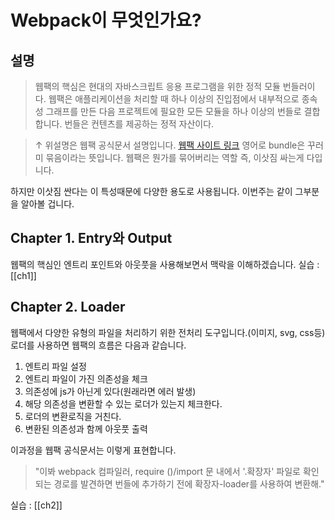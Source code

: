 # Webpack이 무엇인가요?

## 설명

> 웹팩의 핵심은 현대의 자바스크립트 응용 프로그램을 위한 정적 모듈 번들러이다.
> 웹팩은 애플리케이션을 처리할 때 하나 이상의 진입점에서 내부적으로 종속성 그래프를 만든 다음 프로젝트에 필요한 모든 모듈을 하나 이상의 번들로 결합합니다. 번들은 컨텐츠를 제공하는 정적 자산이다.

> ↑ 위설명은 웹팩 공식문서 설명입니다. [웹팩 사이트 링크](https://webpack.js.org/concepts/)
> 영어로 bundle은 꾸러미 묶음이라는 뜻입니다. 웹팩은 뭔가를 묶어버리는 역할 즉, 이삿짐 싸는게 다입니다.

하지만 이삿짐 싼다는 이 특성때문에 다양한 용도로 사용됩니다. 이번주는 같이 그부분을 알아볼 겁니다.

## Chapter 1. Entry와 Output

웹팩의 핵심인 엔트리 포인트와 아웃풋을 사용해보면서 맥락을 이해하겠습니다.
실습 : [[ch1]]

## Chapter 2. Loader

웹팩에서 다양한 유형의 파일을 처리하기 위한 전처리 도구입니다.(이미지, svg, css등)
로더를 사용하면 웹팩의 흐름은 다음과 같습니다.

1. 엔트리 파일 설정
2. 엔트리 파일이 가진 의존성을 체크
3. 의존성에 js가 아닌게 있다(원래라면 에러 발생)
4. 해당 의존성을 변환할 수 있는 로더가 있는지 체크한다.
5. 로더의 변환로직을 거친다.
6. 변환된 의존성과 함께 아웃풋 출력

이과정을 웹팩 공식문서는 이렇게 표현합니다.
> "이봐 webpack 컴파일러, require ()/import 문 내에서 '.확장자' 파일로 확인되는 경로를 발견하면 번들에 추가하기 전에 확장자-loader를 사용하여 변환해."

실습 : [[ch2]]

